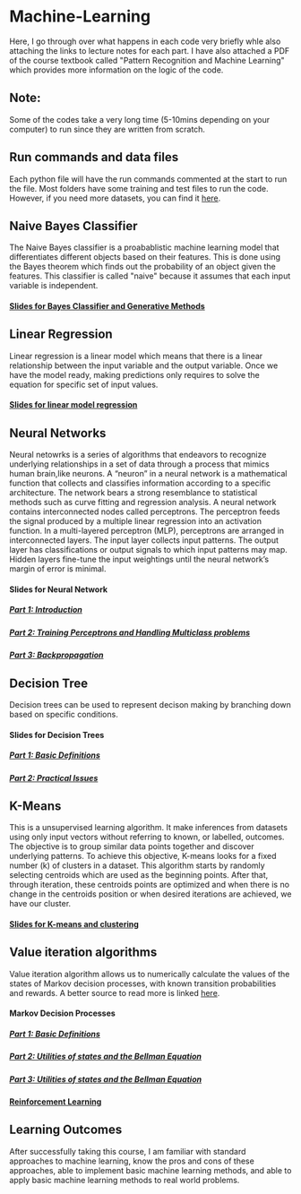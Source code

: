 # Machine-Learning
Here, I go through over what happens in each code very briefly whle also attaching the links to lecture notes for each part. I have also attached a PDF of the course textbook called "Pattern Recognition and Machine Learning" which provides more information on the logic of the code.

## Note:
Some of the codes take a very long time (5-10mins depending on your computer) to run since they are written from scratch. 

## Run commands and data files
Each python file will have the run commands commented at the start to run the file. Most folders have some training and test files to run the code. However, if you need more datasets, you can find it [here](https://athitsos.utasites.cloud/courses/cse4309_fall2021/assignments/uci_datasets/).

## Naive Bayes Classifier
The Naive Bayes classifier is a proabablistic machine learning model that differentiates different objects based on their features. This is done using the Bayes theorem which finds out the probability of an object given the features. This classifier is called "naive" because it assumes that each input variable is independent.
#### [Slides for Bayes Classifier and Generative Methods](https://athitsos.utasites.cloud/courses/cse4309_fall2021/lectures/04_bayes_classifiers.pdf)


## Linear Regression
Linear regression is a linear model which means that there is a linear relationship between the input variable and the output variable. Once we have the model ready, making predictions only requires to solve the equation for specific set of input values.
#### [Slides for linear model regression](https://athitsos.utasites.cloud/courses/cse4309_fall2021/lectures/07_linear_regression.pdf)

## Neural Networks
Neural netowrks is a series of algorithms that endeavors to recognize underlying relationships in a set of data through a process that mimics human brain,like neurons. A “neuron” in a neural network is a mathematical function that collects and classifies information according to a specific architecture. The network bears a strong resemblance to statistical methods such as curve fitting and regression analysis. A neural network contains interconnected nodes called perceptrons. The perceptron feeds the signal produced by a multiple linear regression into an activation function. In a multi-layered perceptron (MLP), perceptrons are arranged in interconnected layers. The input layer collects input patterns. The output layer has classifications or output signals to which input patterns may map. Hidden layers fine-tune the input weightings until the neural network’s margin of error is minimal.
#### Slides for Neural Network
##### [Part 1: Introduction](https://athitsos.utasites.cloud/courses/cse4309_fall2021/lectures/09a_neural_networks.pdf)

##### [Part 2: Training Perceptrons and Handling Multiclass problems](https://athitsos.utasites.cloud/courses/cse4309_fall2021/lectures/09b_neural_networks.pdf)

##### [Part 3: Backpropagation](https://athitsos.utasites.cloud/courses/cse4309_fall2021/lectures/09c_neural_networks.pdf)

## Decision Tree
Decision trees can be used to represent decison making by branching down based on specific conditions. 
#### Slides for Decision Trees
##### [Part 1: Basic Definitions](https://athitsos.utasites.cloud/courses/cse4309_fall2021/lectures/11a_decision_trees.pdf)

##### [Part 2: Practical Issues](https://athitsos.utasites.cloud/courses/cse4309_fall2021/lectures/11b_decision_trees.pdf)

## K-Means
This is a unsupervised learning algorithm. It make inferences from datasets using only input vectors without referring to known, or labelled, outcomes. The objective is to group similar data points together and discover underlying patterns. To achieve this objective, K-means looks for a fixed number (k) of clusters in a dataset. This algorithm starts by randomly selecting centroids which are used as the beginning points. After that, through iteration, these centroids points are optimized and when there is no change in the centroids position or when desired iterations are achieved, we have our cluster.
#### [Slides for K-means and clustering](https://athitsos.utasites.cloud/courses/cse4309_fall2021/lectures/17_clustering.pdf)

## Value iteration algorithms
Value iteration algorithm allows us to numerically calculate the values of the states of Markov decision processes, with known transition probabilities and rewards. A better source to read more is linked [here](https://towardsdatascience.com/the-value-iteration-algorithm-4714f113f7c5).
#### Markov Decision Processes
##### [Part 1: Basic Definitions](https://athitsos.utasites.cloud/courses/cse4309_fall2021/lectures/18a_mdp.pdf)

##### [Part 2: Utilities of states and the Bellman Equation](https://athitsos.utasites.cloud/courses/cse4309_fall2021/lectures/18b_mdp.pdf)

##### [Part 3: Utilities of states and the Bellman Equation](https://athitsos.utasites.cloud/courses/cse4309_fall2021/lectures/18c_mdp.pdf)

#### [Reinforcement Learning](https://athitsos.utasites.cloud/courses/cse4309_fall2021/lectures/19_rl.pdf)

## Learning Outcomes
After successfully taking this course, I am familiar with standard approaches to machine learning, know the pros and cons of these approaches, able to implement basic machine learning methods, and able to apply basic machine learning methods to real world problems.
